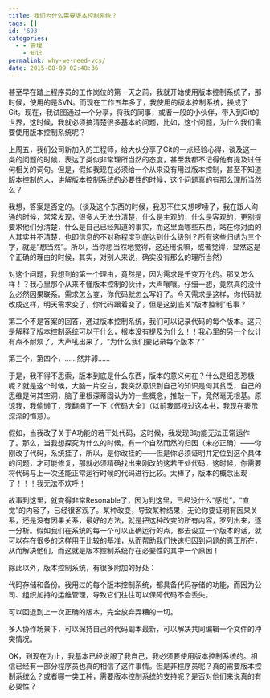 ```yaml
---
title: 我们为什么需要版本控制系统？
tags: []
id: '693'
categories:
  - - 管理
    - 知识
permalink: why-we-need-vcs/
date: 2015-08-09 02:48:36
---
```


甚至早在踏上程序员的工作岗位的第一天之前，我就开始使用版本控制系统了，那时候，使用的是SVN。而现在工作五年多了，我使用的版本控制系统，换成了Git。现在，我试图通过一个分享，将我的同事，或者一般的小伙伴，带入到Git的世界，这时候，我就必须搞清楚很多基本的问题，比如，这个问题，为什么我们需要使用版本控制系统呢？

上周五，我们公司新加入的工程师，给大伙分享了Git的一点经验心得，谈及这一类的问题的时候，表达了类似非常理所当然的态度，甚至我都不记得他有提及过任何相关的词句。但是，假如我现在必须给一个从来没有用过版本控制，甚至不知道版本控制的人，讲解版本控制系统的必要性的时候，这个问题真的有那么理所当然么？

我想，答案是否定的。（谈及这个东西的时候，我忍不住又想啰嗦了，我在跟人沟通的时候，常常发现，很多人无法分清楚，什么是主观的，什么是客观的，更别提要求他们分清楚，什么是自己已经知道的事实，而这里面哪些东西，站在你对面的人其实并不清楚，也即信息的不对称程度到底达到什么级别？所有这些归结为三个字，就是“想当然”。所以，当你想当然地觉得，这还用说嘛，或者觉得，显然这是个正确的理由的时候，其实，对别人来说，确实没有那么的理所当然）
<!-- more -->
对这个问题，我想到的第一个理由，竟然是，因为需求是千变万化的。那又怎么样！？我心里那个从来不懂版本控制的伙计，大声嚷嚷。仔细一想，竟然真的没什么必然因果联系。需求怎么变，你代码就怎么写好了。今天需求是这样，你代码就改成这样，明天需求变了，你代码跟着变了，但是这到底关“版本控制”毛事？

第二个不是答案的回答，通过版本控制系统，我们可以记录代码的每个版本。这只是解释了版本控制系统可以干什么，根本没有提及为什么！！我心里的另一个伙计有点不耐烦了，大声吼出来了，“为什么我们要记录每个版本？”

第三个，第四个，……然并卵……

于是，我不得不思索，版本到底是什么东西，版本的意义何在？什么是细思恐极呢？就是这个时候，大脑一片空白，我突然意识到自己的知识是何其贫乏，自己的思维是何其空洞，脑子里根深蒂固认为的一些概念，推敲一下，竟然毫无根基。原谅我，我偷懒了，我翻阅了一下《代码大全》（以前我鄙视过这本书，我现在表示深深的悔意）。

假如，当我改了关于A功能的若干处代码，这时候，我发现B功能无法正常运作了。那么，当我想探究为什么的时候，有一个自然而然的归因（未必正确）——你刚改了代码，系统挂了，所以，是你改挂的——但是你必须证明并定位到这个具体的问题，才可能修复，那就必须精确找出来刚改的这若干处代码，这时候，你需要将代码与上一次还能正常运行时候的代码进行比较。太棒了，版本的概念出现了！！！我无法不欢呼！

故事到这里，就变得非常Resonable了，因为到这里，已经没什么“感觉”，“直觉”的内容了，已经很客观了。某种改变，导致某种结果，无论你要证明有因果关系，还是没有因果关系，最好的方法，就是把这种改变的所有内容，罗列出来，逐一分析。假如我们在系统的每一个可以正确运行的点，都去设立一个版本的话，就可以存在很多的这样用于比较的基准，从而帮助我们快速归因到问题的真正所在，从而解决他们，而这就是版本控制系统存在必要性的其中一个原因！

除此以外，版本控制系统，有很多附加的好处：

代码存储和备份。我用过的每个版本控制系统，都具备代码存储的功能，而因为公司、组织加持的运维管理，导致它们往往可以保障代码不会丢失。

可以回退到上一次正确的版本，完全放弃弄糟的一切。

多人协作场景下，可以保持自己的代码副本最新，可以解决共同编辑一个文件的冲突情况。

OK，到现在为止，我基本已经说服了我自己，我必须要使用版本控制系统的。相信已经有一部分程序员也真的相信了这件事情。但是非程序员呢？真的需要版本控制系统么？或者哪一类工种，需要版本控制系统的支持呢？是否对他们来说真的有必要性？